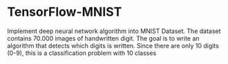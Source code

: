 # TensorFlow-MNIST
Implement deep neural network algorithm into MNIST Dataset.
The dataset contains 70.000 images of handwritten digit. The goal is to write an algorithm that detects which digits is written.
Since there are only 10 digits (0-9), this is a classification problem with 10 classes
